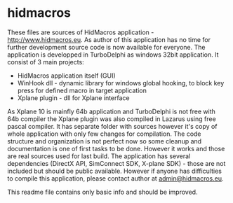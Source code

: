 hidmacros
=========
These files are sources of HidMacros application - http://www.hidmacros.eu.
As author of this application has no time for further development source code is now available for everyone.
The application is developped in TurboDelphi as windows 32bit application. It consist of 3 main projects:
* HidMacros application itself (GUI)
* WinHook dll - dynamic library for windows global hooking, to block key press for defined macro in target application
* Xplane plugin - dll for Xplane interface

As Xplane 10 is mainfly 64b application and TurboDelphi is not free with 64b compiler the Xplane plugin was also compiled in Lazarus using free pascal compiler. It has separate folder with sources however it's copy of whole application with only few changes for compilation.
The code structure and organization is not perfect now so some cleanup and documentation is one of first tasks to be done. However it works and those are real sources used for last build.
The application has several dependencies (DirectX API, SimConnect SDK, X-plane SDK) - those are not included but should be public available.
However if anyone has difficulties to compile this application, please contact author at admin@hidmacros.eu.

This readme file contains only basic info and should be improved.
